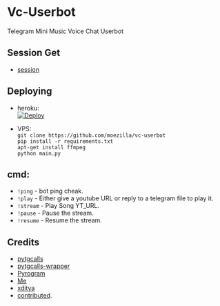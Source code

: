 # Vc-Userbot
Telegram Mini Music Voice Chat Userbot

## Session Get

- [session](https://replit.com/@OpAbhi/Vc-Userbot)

## Deploying
* heroku:   
[![Deploy](https://www.herokucdn.com/deploy/button.svg)](http://heroku.com/deploy?template=https://github.com/moezilla/vc-userbot)   

* VPS:   
`git clone https://github.com/moezilla/vc-userbot`   
`pip install -r requirements.txt`   
`apt-get install ffmpeg`   
`python main.py`   


## cmd:   
- `!ping` - bot ping cheak.   
- `!play` - Either give a youtube URL or reply to a telegram file to play it.
- `!stream` - Play Song YT_URL.   
- `!pause` - Pause the stream.   
- `!resume` - Resume the stream.   

## Credits
- [pytgcalls](https://github.com/pytgcalls/pytgcalls)   
- [pytgcalls-wrapper](https://github.com/callsmusic/pytgcalls-wrapper)   
- [Pyrogram](https://github.com/pyrogram/pyrogram)   
- [Me](https://github.com/moezilla)
- [xditya](https://github.com/xditya)  
- [contributed](https://github.com/moezilla/vc-userbot/graphs/contributors).
